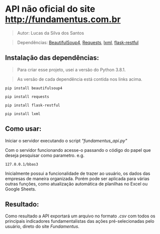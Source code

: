 # API não oficial do site http://fundamentus.com.br
> Autor: Lucas da Silva dos Santos

>Dependências:   [BeautifulSoup4](https://pypi.org/project/beautifulsoup4/), [Requests](https://pypi.org/project/requests/), [lxml](https://pypi.org/project/lxml/), [flask-restful](https://flask-restful.readthedocs.io/en/latest/)



## Instalação das dependências:

>Para criar esse projeto, usei a versão do Python 3.8.1.

>As versão de cada dependência está contida nos links acima. 

```
pip install beautifulsoup4

pip install requests

pip install flask-restful

pip install lxml
```


## Como usar:

Iniciar o servidor executando o script _"fundamentus_api.py"_

Com o servidor funcionando acesse-o passando o código do papel que deseja pesquisar como parametro. e.g.
```
127.0.0.1/bbas3
```

Inicialmente possui a funcionalidade de trazer ao usuário, os dados das empresas de maneira organizada. Porém pode ser aplicada para várias outras funções, como atualização automática de planilhas no Excel ou Google Sheets.

## Resultado:

Como resultado a API exportará um arquivo no formato _.csv_ com todos os principais indicadores fundamentalistas das ações pré-selecionadas pelo usuário, direto do site _Fundamentus_. 



